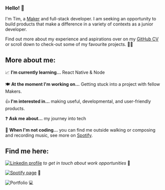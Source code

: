 ### Hello! 👋

I'm Tim, a [Maker](https://makers.tech/) and full-stack developer. I am seeking an opportunity to build products that make a difference in a variety of contexts as a junior developer.

Find out more about my experience and aspirations over on my [GitHub CV](https://github.com/timcastillogill/CV) or scroll down to check-out some of my favourite projects. 🧑‍💻

## More about me: 

📈  **I’m currently learning...** React Native & Node  

🍽  **At the moment I'm working on...** Getting stuck into a project with fellow Makers.

👍  **I'm interested in...** making useful, developmental, and user-friendly products.  

❓  **Ask me about...** my journey into tech  

🏰  **When I'm not coding...** you can find me outside walking or composing and recording music, see more on [Spotify](https://open.spotify.com/artist/3XDAQCkNnz2yN6PW8Sw8p7?si=O9TF8xFJRnOlh-LP5wTnxg#login).

## Find me here:

[![Linkedin profile](https://img.shields.io/badge/Linkedin-Tim%20CastilloGill-0077B5?style=social&logo=linkedin&?labelColor=fff)](https://www.linkedin.com/in/tim-castillo-gill-30a27b42/) *to get in touch about work opportunities* 💼
  
[![Spotify page](https://img.shields.io/badge/Spotify-Tim%20Gill%20Viola-green)](https://open.spotify.com/artist/3XDAQCkNnz2yN6PW8Sw8p7) 🎻

![Portfolio](https://img.shields.io/badge/Gatsby-Portfolio%20Site-orange) 💻